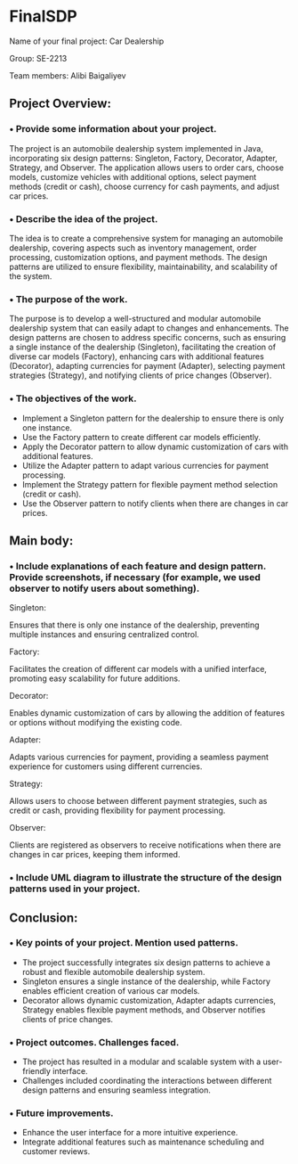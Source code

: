 # FinalSDP
Name of your final project: Car Dealership

Group: SE-2213

Team members: Alibi Baigaliyev

## Project Overview:

### • Provide some information about your project. 

The project is an automobile dealership system implemented in Java, incorporating six design patterns: Singleton, Factory, Decorator, Adapter, Strategy, and Observer. The application allows users to order cars, choose models, customize vehicles with additional options, select payment methods (credit or cash), choose currency for cash payments, and adjust car prices.

### • Describe the idea of the project.

The idea is to create a comprehensive system for managing an automobile dealership, covering aspects such as inventory management, order processing, customization options, and payment methods. The design patterns are utilized to ensure flexibility, maintainability, and scalability of the system.

### • The purpose of the work. 

The purpose is to develop a well-structured and modular automobile dealership system that can easily adapt to changes and enhancements. The design patterns are chosen to address specific concerns, such as ensuring a single instance of the dealership (Singleton), facilitating the creation of diverse car models (Factory), enhancing cars with additional features (Decorator), adapting currencies for payment (Adapter), selecting payment strategies (Strategy), and notifying clients of price changes (Observer).

### • The objectives of the work.
- Implement a Singleton pattern for the dealership to ensure there is only one instance.
- Use the Factory pattern to create different car models efficiently.
- Apply the Decorator pattern to allow dynamic customization of cars with additional features.
- Utilize the Adapter pattern to adapt various currencies for payment processing.
- Implement the Strategy pattern for flexible payment method selection (credit or cash).
- Use the Observer pattern to notify clients when there are changes in car prices.
  
## Main body:

### • Include explanations of each feature and design pattern. Provide screenshots, if necessary (for example, we used observer to notify users about something).

Singleton:

Ensures that there is only one instance of the dealership, preventing multiple instances and ensuring centralized control.

Factory:

Facilitates the creation of different car models with a unified interface, promoting easy scalability for future additions.

Decorator:

Enables dynamic customization of cars by allowing the addition of features or options without modifying the existing code.

Adapter:

Adapts various currencies for payment, providing a seamless payment experience for customers using different currencies.

Strategy:

Allows users to choose between different payment strategies, such as credit or cash, providing flexibility for payment processing.

Observer:

Clients are registered as observers to receive notifications when there are changes in car prices, keeping them informed.

### • Include UML diagram to illustrate the structure of the design patterns used in your project.

## Conclusion:

### • Key points of your project. Mention used patterns.

- The project successfully integrates six design patterns to achieve a robust and flexible automobile dealership system.
- Singleton ensures a single instance of the dealership, while Factory enables efficient creation of various car models.
- Decorator allows dynamic customization, Adapter adapts currencies, Strategy enables flexible payment methods, and Observer notifies clients of price changes.

### • Project outcomes. Challenges faced. 

- The project has resulted in a modular and scalable system with a user-friendly interface.
- Challenges included coordinating the interactions between different design patterns and ensuring seamless integration.

### • Future improvements.

- Enhance the user interface for a more intuitive experience.
- Integrate additional features such as maintenance scheduling and customer reviews.
